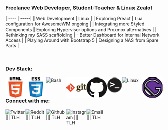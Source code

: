 <!-- List Of Websites-->
[twitter]: https://www.twitter.com/thomashighbaugh
[reddit]: https://www.reddit.com/user/ThomasLeonHighbaugh
[github]: https://www.github.com/Thomashighbaugh
[instagram]: https://www.instagram.com/thomashighbaugh/
[zoho]: mailto:thighbaugh@zoho.com
[bmac]: https://www.buymeacoffee.com/thomashighbaugh
[ko-fi]: https://ko-fi.com/thomashighbaugh
[paypal]: paypal.me/thomasleonhighbaugh
[patreon]: https://www.patreon.com/thomasleonhighbaugh


### Freelance Web Developer, Student-Teacher & Linux Zealot
| ---- | -----|
| Web Development | Linux  |
| Exploring Preact | Lua configuration for AwesomeWM ongoing |
| Integrating more Styled Components | Exploring Hypervisor options and Proxmox alternatives |
| Rethinking my SASS scaffolding | - Better Dashboard for Internal Network Access |
| Playing Around with Bootstrap 5 | Designing a NAS from Spare Parts |

<br />

### Dev Stack:
[<img align="left" alt="HTML5" width="64px" src="https://raw.githubusercontent.com/github/explore/80688e429a7d4ef2fca1e82350fe8e3517d3494d/topics/html/html.png" />](https://www.google.com/search?&q=HTML5)      [<img align="left" alt="CSS3" width="64px" src="https://raw.githubusercontent.com/github/explore/80688e429a7d4ef2fca1e82350fe8e3517d3494d/topics/css/css.png" />](https://www.google.com/search?&q=CSS)     [<img align="left" alt="Bash" width="64px" src="https://raw.githubusercontent.com/odb/official-bash-logo/master/assets/Logos/Icons/SVG/128x128.svg" />](https://www.google.com/search?&q=Bash)      [<img align="left" alt="Git" width="64px" src="https://raw.githubusercontent.com/github/explore/80688e429a7d4ef2fca1e82350fe8e3517d3494d/topics/git/git.png" />](https://www.google.com/search?&q=Git)      [<img align="left" alt="GitHub" width="64px" src="https://raw.githubusercontent.com/github/explore/78df643247d429f6cc873026c0622819ad797942/topics/github/github.png" />](https://www.google.com/search?&q=Github)      [<img align="left" alt="Terminal" width="48px" src="https://raw.githubusercontent.com/github/explore/80688e429a7d4ef2fca1e82350fe8e3517d3494d/topics/terminal/terminal.png" />](https://www.google.com/search?&q=command+line+interface)      [<img align="left" alt="Linux" width="64px" src="https://image.flaticon.com/icons/svg/226/226772.svg" />](https://www.google.com/search?&q=Linux)  [<img align="left" alt="Gatsby.js" width="64px" src="https://raw.githubusercontent.com/grommet/grommet-icons/42afc131e8d20dab8a2ab01b6830dbf4c1a49f0c/public/img/gatsbyjs.svg" />](https://gatsbyjs.org)
<br/>
<br/>
### Connect with me:
[<img align="left" alt="Twitter ||| TLH" width="64px" src="https://image.flaticon.com/icons/svg/733/733579.svg" />][twitter]
[<img align="left"  alt="Reddit ||| TLH" width="64px" src="https://image.flaticon.com/icons/svg/2111/2111589.svg" />][reddit]
[<img align="left" alt="Github ||| TLH" width="64px" src="https://image.flaticon.com/icons/svg/733/733553.svg" />][github]
[<img align="left" alt="Instagram ||| TLH" width="64px" src="https://image.flaticon.com/icons/svg/733/733558.svg" />][instagram]
[<img align="left" alt="Email ||| TLH" width="64px" src="https://image.flaticon.com/icons/svg/732/732200.svg" />][zoho]
